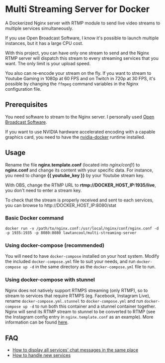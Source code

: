 # Multi Streaming Server for Docker
A Dockerized Nginx server with RTMP module to send live video streams to multiple services simultaneously.

If you use Open Broadcast Software, I know it's possible to launch multiple instances, but it has a large CPU cost.

With this project, you can have only one stream to send and the Nginx RTMP server will dispatch this stream to every streaming services that you want. The only limit is your upload speed.

You also can re-encode your stream on the fly. If you want to stream to Youtube Gaming in 1080p at 60 FPS and on Twitch in 720p at 30 FPS, it's possible by changing the `ffmpeg` command variables in the Nginx configuration file.

## Prerequisites

You need software to stream to the Nginx server. I personally used [Open Broadcast Software](https://obsproject.com/).

If you want to use NVIDIA hardware accelerated encoding with a capable graphics card, you need to have the [nvidia-docker](https://github.com/NVIDIA/nvidia-docker) runtime installed.

## Usage
Rename the file **nginx.template.conf** (located into *nginx/conf/*) to **nginx.conf** and change its content with your specific data. For instance, you need to change **{{ youtube_key }}** by your Youtube stream key.

With OBS, change the RTMP URL to **rtmp://DOCKER_HOST_IP:1935/live**, you don't need to enter a stream key.

To check that the stream is properly received and sent to each services, you can browse to http://DOCKER_HOST_IP:8080/stat
### Basic Docker command
```docker run -v /path/to/nginx.conf:/usr/local/nginx/conf/nginx.conf -d -p 1935:1935 -p 8080:8080 lawtancool/multi-streaming-server```

### Using docker-compose (recommended)
You will need to have `docker-compose` installed on your host system.
Modify the included `docker-compose.yml` file to suit your needs, and run `docker-compose up -d` in the same directory as the `docker-compose.yml` file to run.

### Using docker-compose with stunnel
Nginx does not natively support RTMPS streaming (only RTMP), so to stream to services that require RTMPS (eg. Facebook, Instagram Live), rename `docker-compose.yml.stunnel` to `docker-compose.yml` and run `docker-compose up -d` to run both this container and a stunnel container together. Nginx will send its RTMP stream to stunnel to be converted to RTMP (see the Instagram config entry in `nginx.template.conf` as an example). More information can be found [here](https://www.jakobstoeck.de/2017/how-to-encrypt-rtmp-or-anything-really-over-ssl-tls/).

## FAQ

- [How to display all services' chat messages in the same place](https://github.com/Noxalus/Multi-Streaming-Server/wiki/How-to-display-all-services'-chat-messages-in-the-same-place)
- [How to handle new services](https://github.com/Noxalus/Multi-Streaming-Server/wiki/How-to-handle-new-services)
